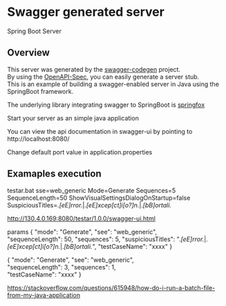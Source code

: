 # Swagger generated server

Spring Boot Server 


## Overview  
This server was generated by the [swagger-codegen](https://github.com/swagger-api/swagger-codegen) project.  
By using the [OpenAPI-Spec](https://github.com/swagger-api/swagger-core), you can easily generate a server stub.  
This is an example of building a swagger-enabled server in Java using the SpringBoot framework.  

The underlying library integrating swagger to SpringBoot is [springfox](https://github.com/springfox/springfox)  

Start your server as an simple java application  

You can view the api documentation in swagger-ui by pointing to  
http://localhost:8080/  

Change default port value in application.properties



## Examaples execution
testar.bat sse=web_generic Mode=Generate Sequences=5 SequenceLength=50 ShowVisualSettingsDialogOnStartup=false SuspiciousTitles=.*[eE]rror.*|.*[eE]xcep[ct]i[o?]n.*|.*[bB]ortali.*


http://130.4.0.169:8080/testar/1.0.0/swagger-ui.html


params 
{
  "mode": "Generate",
  "see": "web_generic",  
  "sequenceLength": 50,
  "sequences": 5,
  "suspiciousTitles": ".*[eE]rror.*|.*[eE]xcep[ct]i[o?]n.*|.*[bB]ortali.*",
  "testCaseName": "xxxx"
}

{
  "mode": "Generate",
  "see": "web_generic",  
  "sequenceLength": 3,
  "sequences": 1,  
  "testCaseName": "xxxx"
}



https://stackoverflow.com/questions/615948/how-do-i-run-a-batch-file-from-my-java-application